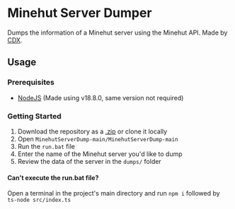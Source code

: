 # Minehut Server Dumper
Dumps the information of a Minehut server using the Minehut API. Made by [CDX](https://github.com/CDX-1).

## Usage

### Prerequisites

- [NodeJS](https://nodejs.org/en/) (Made using v18.8.0, same version not required)

### Getting Started

1. Download the repository as a [.zip](https://github.com/CDX-1/MinehutServerDump/archive/refs/heads/main.zip) or clone it locally
2. Open `MinehutServerDump-main/MinehutServerDump-main`
3. Run the `run.bat` file
4. Enter the name of the Minehut server you'd like to dump
5. Review the data of the server in the `dumps/` folder

#### Can't execute the run.bat file?

Open a terminal in the project's main directory and run `npm i` followed by `ts-node src/index.ts`
